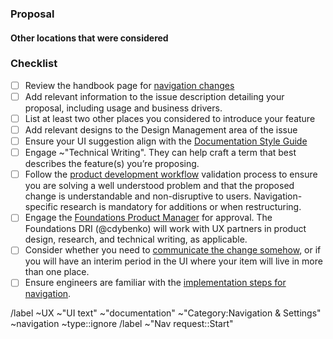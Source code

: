 <!-- This template is used for proposing changes to the left sidebar contextual navigation. This could include additions, removals, or general changes to overall hierarchy.-->

### Proposal 

<!-- Use this section to explain the proposed changes, including details around usage and business drivers. -->


#### Other locations that were considered

 <!-- Include other design patterns or places you considered for this feature besides navigation. -->

### Checklist

- [ ] Review the handbook page for [navigation changes](https://about.gitlab.com/handbook/product/ux/navigation/#when-to-consider-making-a-change-to-the-navigation)
- [ ] Add relevant information to the issue description detailing your proposal, including usage and business drivers.
- [ ] List at least two other places you considered to introduce your feature
- [ ] Add relevant designs to the Design Management area of the issue
- [ ] Ensure your UI suggestion align with the [Documentation Style Guide](https://docs.gitlab.com/ee/development/documentation/styleguide/)
- [ ] Engage ~"Technical Writing". They can help craft a term that best describes the feature(s) you’re proposing. 
- [ ] Follow the [product development workflow](https://about.gitlab.com/handbook/product-development-flow/#validation-phase-2-problem-validation) validation process to ensure you are solving a well understood problem and that the proposed change is understandable and non-disruptive to users. Navigation-specific research is mandatory for additions or when restructuring.
- [ ] Engage the [Foundations Product Manager](https://about.gitlab.com/handbook/product/categories/#foundations-group) for approval. The Foundations DRI (@cdybenko) will work with UX partners in product design, research, and technical writing, as applicable.
- [ ] Consider whether you need to [communicate the change somehow](https://design.gitlab.com/patterns/navigation#messaging-changes-to-users), or if you will have an interim period in the UI where your item will live in more than one place.
- [ ] Ensure engineers are familiar with the [implementation steps for navigation](https://docs.gitlab.com/ee/development/navigation_sidebar.html#navigation-sidebar).

/label ~UX ~"UI text" ~"documentation" ~"Category:Navigation & Settings"  ~navigation ~type::ignore
/label ~"Nav request::Start"  
